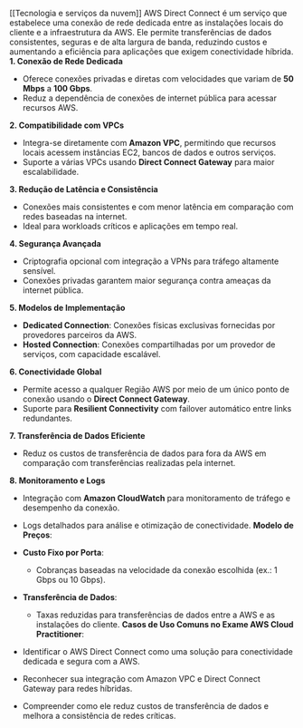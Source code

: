 [[Tecnologia e serviços da nuvem]]
AWS Direct Connect é um serviço que estabelece uma conexão de rede dedicada entre as instalações locais do cliente e a infraestrutura da AWS. Ele permite transferências de dados consistentes, seguras e de alta largura de banda, reduzindo custos e aumentando a eficiência para aplicações que exigem conectividade híbrida.
**1. Conexão de Rede Dedicada**

- Oferece conexões privadas e diretas com velocidades que variam de **50 Mbps** a **100 Gbps**.
- Reduz a dependência de conexões de internet pública para acessar recursos AWS.

**2. Compatibilidade com VPCs**

- Integra-se diretamente com **Amazon VPC**, permitindo que recursos locais acessem instâncias EC2, bancos de dados e outros serviços.
- Suporte a várias VPCs usando **Direct Connect Gateway** para maior escalabilidade.

**3. Redução de Latência e Consistência**

- Conexões mais consistentes e com menor latência em comparação com redes baseadas na internet.
- Ideal para workloads críticos e aplicações em tempo real.

**4. Segurança Avançada**

- Criptografia opcional com integração a VPNs para tráfego altamente sensível.
- Conexões privadas garantem maior segurança contra ameaças da internet pública.

**5. Modelos de Implementação**

- **Dedicated Connection**: Conexões físicas exclusivas fornecidas por provedores parceiros da AWS.
- **Hosted Connection**: Conexões compartilhadas por um provedor de serviços, com capacidade escalável.

**6. Conectividade Global**

- Permite acesso a qualquer Região AWS por meio de um único ponto de conexão usando o **Direct Connect Gateway**.
- Suporte para **Resilient Connectivity** com failover automático entre links redundantes.

**7. Transferência de Dados Eficiente**

- Reduz os custos de transferência de dados para fora da AWS em comparação com transferências realizadas pela internet.

**8. Monitoramento e Logs**

- Integração com **Amazon CloudWatch** para monitoramento de tráfego e desempenho da conexão.
- Logs detalhados para análise e otimização de conectividade.
**Modelo de Preços**:

- **Custo Fixo por Porta**:
    - Cobranças baseadas na velocidade da conexão escolhida (ex.: 1 Gbps ou 10 Gbps).
- **Transferência de Dados**:
    - Taxas reduzidas para transferências de dados entre a AWS e as instalações do cliente.
**Casos de Uso Comuns no Exame AWS Cloud Practitioner**:

- Identificar o AWS Direct Connect como uma solução para conectividade dedicada e segura com a AWS.
- Reconhecer sua integração com Amazon VPC e Direct Connect Gateway para redes híbridas.
- Compreender como ele reduz custos de transferência de dados e melhora a consistência de redes críticas.